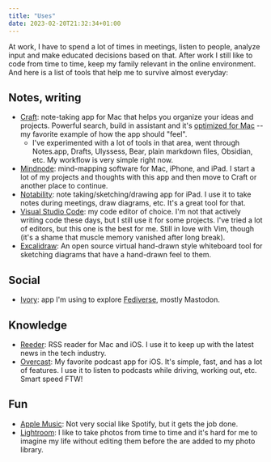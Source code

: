 ```yaml
---
title: "Uses"
date: 2023-02-20T21:32:34+01:00
---
```


At work, I have to spend a lot of times in meetings, listen to people, analyze input and make educated decisions based on that. After work I still like to code from time to time, keep my family relevant in the online environment. And here is a list of tools that help me to survive almost everyday:

## Notes, writing

- [Craft](https://craft.io/): note-taking app for Mac that helps you organize your ideas and projects. Powerful search, build in assistant and it's [optimized for Mac](https://www.craft.do/maccatalyst-guide) -- my favorite example of how the app should "feel".
  - I've experimented with a lot of tools in that area, went through Notes.app, Drafts, Ulyssess, Bear, plain markdown files, Obsidian, etc. My workflow is very simple right now.
- [Mindnode](https://mindnode.com/): mind-mapping software for Mac, iPhone, and iPad. I start a lot of my projects and thoughts with this app and then move to Craft or another place to continue.
- [Notability](https://notability.com/): note taking/sketching/drawing app for iPad. I use it to take notes during meetings, draw diagrams, etc. It's a great tool for that.
- [Visual Studio Code](https://code.visualstudio.com/): my code editor of choice. I'm not that actively writing code these days, but I still use it for some projects. I've tried a lot of editors, but this one is the best for me. Still in love with Vim, though (it's a shame that muscle memory vanished after long break).
- [Excalidraw](https://excalidraw.com/): An open source virtual hand-drawn style whiteboard tool for sketching diagrams that have a hand-drawn feel to them.

## Social

- [Ivory](https://tapbots.com/ivory/): app I'm using to explore [Fediverse](https://en.wikipedia.org/wiki/Fediverse), mostly Mastodon.

## Knowledge

- [Reeder](https://reederapp.com/): RSS reader for Mac and iOS. I use it to keep up with the latest news in the tech industry.
- [Overcast](https://overcast.fm): My favorite podcast app for iOS. It's simple, fast, and has a lot of features. I use it to listen to podcasts while driving, working out, etc. Smart speed FTW!

## Fun

- [Apple Music](https://www.apple.com/music/): Not very social like Spotify, but it gets the job done.
- [Lightroom](https://www.adobe.com/products/photoshop-lightroom.html): I like to take photos from time to time and it's hard for me to imagine my life without editing them before the are added to my photo library.
